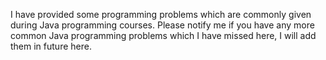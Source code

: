I have provided some programming problems which are commonly given during Java programming courses. Please notify me if you have any more common Java programming problems which I have missed here, I will add them in future here.
